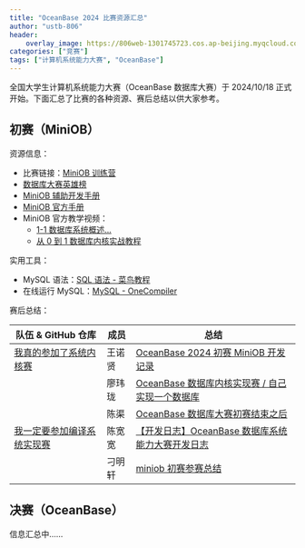 ```yaml
---
title: "OceanBase 2024 比赛资源汇总"
author: "ustb-806"
header:
    overlay_image: https://806web-1301745723.cos.ap-beijing.myqcloud.com/web/blogs-banner.jpg
categories: ["竞赛"]
tags: ["计算机系统能力大赛", "OceanBase"]
---
```


全国大学生计算机系统能力大赛（OceanBase 数据库大赛）于 2024/10/18 正式开始。下面汇总了比赛的各种资源、赛后总结以供大家参考。

## 初赛（MiniOB）

资源信息：

- 比赛链接：[MiniOB 训练营](https://open.oceanbase.com/train?questionId=600010)
- [数据库大赛英雄榜](https://open.oceanbase.com/competition/armory)
- [MiniOB 辅助开发手册](https://oceanbase.github.io/miniob/)
- [MiniOB 官方手册](https://www.oceanbase.com/docs/-developer-quickstart-10000000000627360)
- MiniOB 官方教学视频：
  - [1-1 数据库系统概述...](https://www.oceanbase.com/video/9000654)
  - [从 0 到 1 数据库内核实战教程](https://open.oceanbase.com/activities/4921877?id=4921946)

实用工具：

- MySQL 语法：[SQL 语法 - 菜鸟教程](https://www.runoob.com/sql/sql-syntax.html)
- 在线运行 MySQL：[MySQL - OneCompiler](https://onecompiler.com/mysql/)

赛后总结：

| 队伍 & GitHub 仓库                                                  | 成员   | 总结                                                                                                                                                                                                                                                    |
| ------------------------------------------------------------------- | ------ | ------------------------------------------------------------------------------------------------------------------------------------------------------------------------------------------------------------------------------------------------------- |
| [我真的参加了系统内核赛](https://github.com/bosswnx/miniob-2024)    | 王诺贤 | [OceanBase 2024 初赛 MiniOB 开发记录](https://zhuanlan.zhihu.com/p/5953505884)                                                                                                                                                                          |
|                                                                     | 廖玮珑 | [OceanBase 数据库内核实现赛 / 自己实现一个数据库](https://blog.soulter.top/posts/2024-oceanbase-database.html)                                                                                                                                          |
|                                                                     | 陈渠   | [OceanBase 数据库大赛初赛结束之后](https://blog.virtualfuture.top/posts/miniob/)                                                                                                                                                                        |
| [我一定要参加编译系统实现赛](https://github.com/SaZiKK/miniob-2024) | 陈宽宽 | [【开发日志】OceanBase 数据库系统能力大赛开发日志](https://sazikk.github.io/posts/%E5%BC%80%E5%8F%91%E6%97%A5%E5%BF%97-OceanBase%E6%95%B0%E6%8D%AE%E5%BA%93%E7%B3%BB%E7%BB%9F%E8%83%BD%E5%8A%9B%E5%A4%A7%E8%B5%9B%E5%BC%80%E5%8F%91%E6%97%A5%E5%BF%97/) |
|                                                                     | 刁明轩 | [miniob 初赛参赛总结](https://dmx20070206.github.io/2024/11/11/miniob/)                                                                                                                                                                                 |

## 决赛（OceanBase）

信息汇总中……
